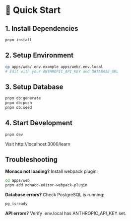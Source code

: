 # 🚀 Quick Start

## 1. Install Dependencies
```bash
pnpm install
```

## 2. Setup Environment
```bash
cp apps/web/.env.example apps/web/.env.local
# Edit with your ANTHROPIC_API_KEY and DATABASE_URL
```

## 3. Setup Database
```bash
pnpm db:generate
pnpm db:push
pnpm db:seed
```

## 4. Start Development
```bash
pnpm dev
```

Visit http://localhost:3000/learn

## Troubleshooting

**Monaco not loading?** Install webpack plugin:
```bash
cd apps/web
pnpm add monaco-editor-webpack-plugin
```

**Database errors?** Check PostgreSQL is running:
```bash
pg_isready
```

**API errors?** Verify .env.local has ANTHROPIC_API_KEY set.